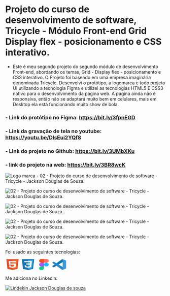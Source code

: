 # Projeto do curso de desenvolvimento de software, Tricycle - Módulo Front-end Grid Display flex - posicionamento e CSS interativo.

 - Este é meu segundo projeto do segundo módulo de desenvolvimento Front-end, abordando os temas, Grid - Display flex - posicionamento e CSS interativo. O Projeto foi baseado em uma empresa imaginária denominada Tricycle. Desenvolvi o protótipo, a logomarca e todo projeto UI utilizando a tecnologia Figma e utilizei as tecnologias HTML5 E CSS3 nativo para o desenvolvimento da página web. A pagina ainda não é responsiva, então não se adaptará muito bem em celulares, mais em Desktop ela está funcionando muito show de bola.

### - Link do protótipo no Figma: https://bit.ly/3fpnEGD 

### - Link da gravação de tela no youtube: https://youtu.be/DIsEui2YQf8 

### - LInk do projeto no Github: https://bit.ly/3UMbXKu 

### - link do projeto na web: https://bit.ly/3BR8wcK



<img
  src="https://blogger.googleusercontent.com/img/b/R29vZ2xl/AVvXsEgyBScgMzBarBEOCjxvRHW47B19mVDjKRgknnAA1hoVk_rM_on-qacKc2eh5sq20jqiKvWUcfCBaXg7d9Acm3zkTd8T3Uk7Zfi_zpbKcpSlX-LXCiFLVDWkkICM4GsikslrrwapTCit3qzrdloJc9zc_cxGQz97ThC-jh9SQlvffvApVEs5lUo-SMIA/w640-h640/LogoMarca.png"
  alt="Logo marca - 02 - Projeto do curso de desenvolvimento de software - Tricycle - Jackson Douglas de Souza."
/>

<img
  src="https://blogger.googleusercontent.com/img/b/R29vZ2xl/AVvXsEiGpyiqHdaJBJlCqaRVYEh6sNxecg7GEkQLBUZmS33GNo06aea9f66n_5mgsQ1K0MfHqFx2vHOzYrHW7jJIDHxl1nY70AhK9zA-_hJIeLA5XwvjJJeuS0DrHOBAfR36aqqYbjnjCidSizfl_fLjYYxpEzxSVRpiGcoiup2tDOHM_gCFI6lVa61ovt3Y/w640-h360/001-giphy%20.gif"
  alt="02 - Projeto do curso de desenvolvimento de software - Tricycle - Jackson Douglas de Souza."
/>

<img
  src="https://blogger.googleusercontent.com/img/b/R29vZ2xl/AVvXsEgEGe5KxQPPrVITtUJlJsoPK_mG76WJ1BGz61-F-ARrgIlEiyqSZsFQWr6eexf2w7P6A47FvXJ2c3UIcMA9nlDvexdopqfTUGmf-OUrZfFZZgi5uzi5zIFly4fWRZWCUFjWhkm4gZUTIyxruSXH6vsiS5xQL-UCuf8td0vPrDj4tHVoUrj8ISzHaghY/w640-h360/002-giphy%20.gif"
  alt="02 - Projeto do curso de desenvolvimento de software - Tricycle - Jackson Douglas de Souza."
/>

<img
  src="https://blogger.googleusercontent.com/img/b/R29vZ2xl/AVvXsEifPAmF_Z-72vut5DQ3AaNFEw34Sf5rOYBrjfSW8B9ZFj9ihpm-WD8oWhjAGalbccgxuF5g7zUHgKkStiGSOUDnJfci793N9rQctF1fzKdG-0CyzZ_5xNVnXtoE7h-qDl_twd4zG8CMhWGyN7_NGlvaDng5qaJMDjiyrzzOdEj3cC9VktAuctjUVmPK/w640-h360/003-giphy%20.gif"
  alt="02 - Projeto do curso de desenvolvimento de software - Tricycle - Jackson Douglas de Souza."
/>

<img
  src="https://blogger.googleusercontent.com/img/b/R29vZ2xl/AVvXsEjipVOeAetOPKQHXvH3ajoF6WtDAzeXdREM4QK3oHqnpYDhna_woU266tIFWQhKXMtitglIxVzrt4096_9f2D2DDZc1kHfWcGzDpSDe3CRwDrAWb_6bKXReGXxfiqRtMeE2gRVf4_4SyXJKS-6d2orgg3vMuWhANjipQ9SMygNaBWhZf1gh-OUfvZ0o/w640-h360/004-giphy%20.gif"
  alt="02 - Projeto do curso de desenvolvimento de software - Tricycle - Jackson Douglas de Souza."
/>

  

Foi usado as seguintes tecnologias: 

<p dir="auto">
<img src="https://raw.githubusercontent.com/devicons/devicon/master/icons/html5/html5-original.svg" alt="Jackson Douglas de Souza -HTML" height="35" width="45" >
<img src="https://raw.githubusercontent.com/devicons/devicon/master/icons/css3/css3-original.svg" alt="Jackson Douglas de Souza -CSS" height="35" width="45" >
<img src="https://github.com/devicons/devicon/blob/master/icons/figma/figma-original.svg" alt="Jackson Douglas de Souza -Figma" height="35" width="45">
<img src="https://github.com/devicons/devicon/blob/master/icons/vscode/vscode-original.svg" alt="Jackson Douglas de Souza-vscode" height="35" width="45">
</p>


<p>
Me adiciona no Linkedin: 
<div align-items="left">
<a href="https://www.linkedin.com/in/jacksondouglasdesouza" target="_blank">
<img src="https://img.shields.io/badge/LinkedIn-0077B5?style=for-the-badge&logo=linkedin&logoColor=white" alt=" Lindekin Jackson Douglas de souza" >
</p>
